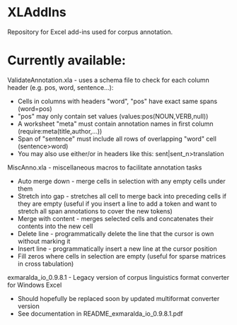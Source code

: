 # XLAddIns
Repository for Excel add-ins used for corpus annotation.

Currently available:
==============
ValidateAnnotation.xla - uses a schema file to check for each column header (e.g. pos, word, sentence...):
* Cells in columns with headers "word", "pos" have exact same spans (word=pos)
* "pos" may only contain set values (values:pos(NOUN,VERB,null))
* A worksheet "meta" must contain annotation names in first column (require:meta(title,author,...))
* Span of "sentence" must include all rows of overlapping "word" cell (sentence>word)
* You may also use either/or in headers like this: sent|sent_n>translation

MiscAnno.xla - miscellaneous macros to facilitate annotation tasks
* Auto merge down - merge cells in selection with any empty cells under them
* Stretch into gap - stretches all cell to merge back into preceding cells if they are empty 
   (useful if you insert a line to add a token and want to stretch all span annotations to cover the new tokens)
* Merge with content - merges selected cells and concatenates their contents into the new cell
* Delete line - programmatically delete the line that the cursor is own without marking it
* Insert line - programmatically insert a new line at the cursor position
* Fill zeros where cells in selection are empty (useful for sparse matrices in cross tabulation)

exmaralda_io_0.9.8.1 - Legacy version of corpus linguistics format converter for Windows Excel
* Should hopefully be replaced soon by updated multiformat converter version
* See documentation in README_exmaralda_io_0.9.8.1.pdf